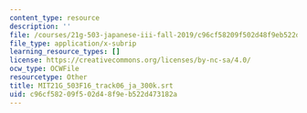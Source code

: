 ```yaml
---
content_type: resource
description: ''
file: /courses/21g-503-japanese-iii-fall-2019/c96cf58209f502d48f9eb522d473182a_MIT21G_503F16_track06_ja_300k.srt
file_type: application/x-subrip
learning_resource_types: []
license: https://creativecommons.org/licenses/by-nc-sa/4.0/
ocw_type: OCWFile
resourcetype: Other
title: MIT21G_503F16_track06_ja_300k.srt
uid: c96cf582-09f5-02d4-8f9e-b522d473182a
---
```

